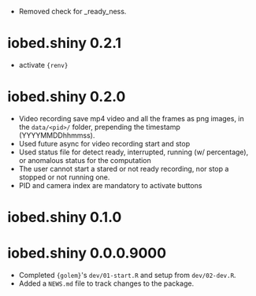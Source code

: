 * Removed check for _ready_ness.

# iobed.shiny 0.2.1

* activate `{renv}`

# iobed.shiny 0.2.0

* Video recording save mp4 video and all the frames as png images, in the `data/<pid>/` folder, prepending the timestamp (YYYYMMDDhhmmss).
* Used future async for video recording start and stop
* Used status file for detect ready, interrupted, running (w/ percentage), or anomalous status for the computation
* The user cannot start a stared or not ready recording, nor stop a stopped or not running one.
* PID and camera index are mandatory to activate buttons

# iobed.shiny 0.1.0

# iobed.shiny 0.0.0.9000

* Completed `{golem}`'s `dev/01-start.R` and setup from `dev/02-dev.R`.
* Added a `NEWS.md` file to track changes to the package.
